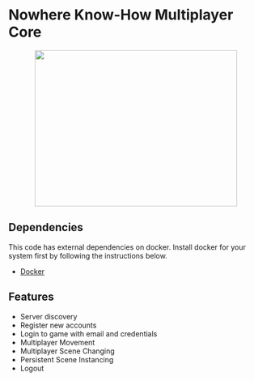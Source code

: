 # Nowhere Know-How Multiplayer Core

<p align="center">
    <img width="400" height="308" src="https://github.com/HappyMaki/nwkh-multiplayer-core/blob/master/Assets/Sprites/logo.png">
</p>

## Dependencies

This code has external dependencies on docker. Install docker for your system first by following the instructions below.
- [Docker](https://www.docker.com/get-started)

## Features
- Server discovery
- Register new accounts
- Login to game with email and credentials
- Multiplayer Movement
- Multiplayer Scene Changing
- Persistent Scene Instancing
- Logout